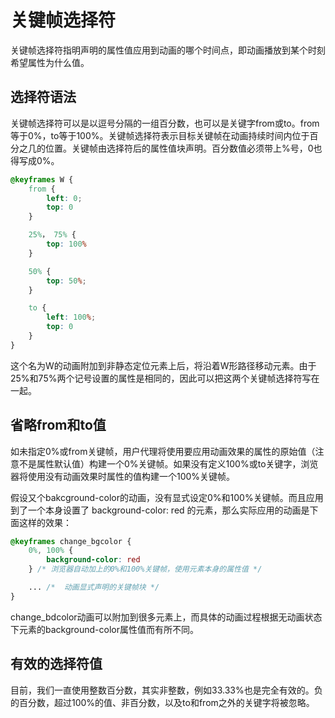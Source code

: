 # 关键帧选择符
关键帧选择符指明声明的属性值应用到动画的哪个时间点，即动画播放到某个时刻希望属性为什么值。

## 选择符语法
关键帧选择符可以是以逗号分隔的一组百分数，也可以是关键字from或to。from等于0%，to等于100%。关键帧选择符表示目标关键帧在动画持续时间内位于百分之几的位置。关键帧由选择符后的属性值块声明。百分数值必须带上%号，0也得写成0%。
```CSS
@keyframes W {
    from {
        left: 0;
        top: 0
    }

    25%， 75% {
        top: 100%
    }

    50% {
        top: 50%;
    }

    to {
        left: 100%;
        top: 0
    }
}
```
这个名为W的动画附加到非静态定位元素上后，将沿着W形路径移动元素。由于25%和75%两个记号设置的属性是相同的，因此可以把这两个关键帧选择符写在一起。

## 省略from和to值
如未指定0%或from关键帧，用户代理将使用要应用动画效果的属性的原始值（注意不是属性默认值）构建一个0%关键帧。如果没有定义100%或to关键字，浏览器将使用没有动画效果时属性的值构建一个100%关键帧。

假设又个bakcground-color的动画，没有显式设定0%和100%关键帧。而且应用到了一个本身设置了 background-color: red 的元素，那么实际应用的动画是下面这样的效果：
```CSS
@keyframes change_bgcolor {
    0%, 100% {
        background-color: red
    } /* 浏览器自动加上的0%和100%关键帧，使用元素本身的属性值 */

    ... /*  动画显式声明的关键帧块 */
}
```

change_bdcolor动画可以附加到很多元素上，而具体的动画过程根据无动画状态下元素的background-color属性值而有所不同。

## 有效的选择符值
目前，我们一直使用整数百分数，其实非整数，例如33.33%也是完全有效的。负的百分数，超过100%的值、非百分数，以及to和from之外的关键字将被忽略。
